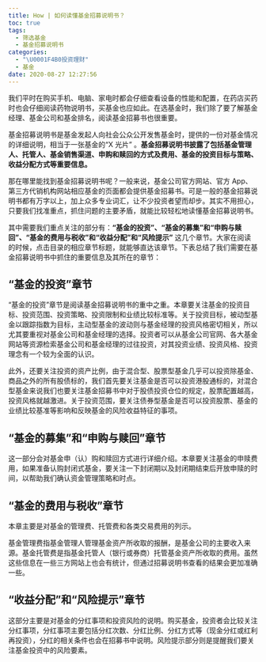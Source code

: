 ```yaml
---
title: How | 如何读懂基金招募说明书？
toc: true
tags:
  - 筛选基金
  - 基金招募说明书
categories:
  - "\U0001F4B0投资理财"
  - 基金
date: 2020-08-27 12:27:56
---
```


我们平时在购买手机、电脑、家电时都会仔细查看设备的性能和配置，在药店买药时也会仔细阅读药物说明书，买基金也应如此。在选基金时，我们除了要了解基金经理、基金公司和基金排名，阅读基金招募书也很重要。

基金招募说明书是基金发起人向社会公众公开发售基金时，提供的一份对基金情况的详细说明，相当于一张基金的“X 光片” 。**基金招募说明书披露了包括基金管理人、托管人、基金销售渠道、申购和赎回的方式及费用、基金的投资目标与策略、收益分配方式等重要信息。**

那在哪里能找到基金招募说明书呢？一般来说，基金公司官方网站、官方 App、第三方代销机构网站相应基金的页面都会提供基金招募书。可是一般的基金招募说明书都有万字以上，加上众多专业词汇，让不少投资者望而却步。其实不用担心，只要我们找准重点，抓住问题的主要矛盾，就能比较轻松地读懂基金招募说明书。


其中需要我们重点关注的部分有：**“基金的投资”、“基金的募集”和“申购与赎回”、“基金的费用与税收”和“收益分配”和“风险提示”** 这几个章节。大家在阅读的时候，点击目录的相应章节标题，就能够直达该章节。下表总结了我们需要在基金招募说明书中抓住的重要信息及其所在的章节：

  
## “基金的投资”章节

“基金的投资”章节是阅读基金招募说明书的重中之重。本章要关注基金的投资目标、投资范围、投资策略、投资限制和业绩比较标准等。关于投资目标，被动型基金以跟踪指数为目标，主动型基金的波动则与基金经理的投资风格密切相关，所以尤其要重视对基金公司和基金经理的选择。投资者可以从基金公司官网、各大基金网站等资源检索基金公司和基金经理的过往投资，对其投资业绩、投资风格、投资理念有一个较为全面的认识。

此外，还要关注投资的资产比例，由于混合型、股票型基金几乎可以投资除基金、商品之外的所有股债标的，我们首先要关注基金是否可以投资港股通标的，对混合型基金来说我们也要关注基金招募书中对于股债投资仓位的规定，股票配置越高，投资风格就越激进。关于投资范围，要关注债券型基金是否可以投资股票、基金的业绩比较基准等影响和反映基金的风险收益特征的事项。

## “基金的募集”和“申购与赎回”章节
  
这一部分会对基金申（认）购和赎回方式进行详细介绍。本章要关注基金的申赎费用，如果准备认购封闭式基金，要关注一下封闭期以及封闭期结束后开放申赎的时间，以帮助我们确认资金管理策略和时点。

## “基金的费用与税收”章节

本章主要是对基金的管理费、托管费和各类交易费用的列示。 

基金管理费指基金管理人管理基金资产所收取的报酬，是基金公司的主要收入来源。基金托管费是指基金托管人（银行或券商）托管基金资产所收取的费用。虽然这些信息在一些三方网站上也会有统计，但通过招募说明书查看的结果会更加准确一些。

## “收益分配”和“风险提示”章节

这部分主要是对基金的分红事项和投资风险的说明。购买基金，投资者会比较关注分红事项，分红事项主要包括分红次数、分红比例、分红方式等（现金分红或红利再投资），分红的相关条件也会在招募书中说明。风险提示部分则是提醒我们要关注基金投资中的风险要素。
